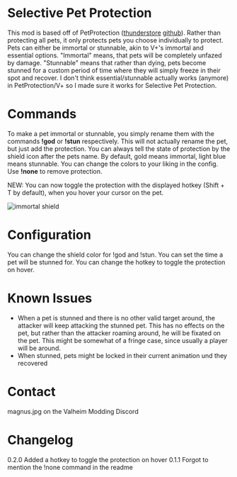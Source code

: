 ﻿# Selective Pet Protection

This mod is based off of PetProtection ([thunderstore](https://thunderstore.io/c/valheim/p/zebediah49/Pet_Protection/) [github](https://github.com/zebediah49/PetProtection)). 
Rather than protecting all pets, it only protects pets you choose individually to protect. Pets can either be immortal or stunnable, akin to V+'s immortal and essential options. "Immortal" means, that pets will be completely unfazed by damage. "Stunnable" means that rather than dying, pets become stunned for a custom period of time where they will simply freeze in their spot and recover.
I don't think essential/stunnable actually works (anymore) in PetProtection/V+ so I made sure it works for Selective Pet Protection.

# Commands
To make a pet immortal or stunnable, you simply rename them with the commands **!god** or **!stun** respectively. This will not actually rename the pet, but just add the protection. You can always tell the state of protection by the shield icon after the pets name. By default, gold means immortal, light blue means stunnable. You can change the colors to your liking in the config. Use **!none** to remove protection.

NEW: You can now toggle the protection with the displayed hotkey (Shift + T by default), when you hover your cursor on the pet. 

![immortal shield](https://i.imgur.com/efYlWi6.jpeg)

# Configuration
You can change the shield color for !god and !stun.
You can set the time a pet will be stunned for.
You can change the hotkey to toggle the protection on hover.

# Known Issues

 - When a pet is stunned and there is no other valid target around, the attacker will keep attacking the stunned pet. This has no effects on the pet, but rather than the attacker roaming around, he will be fixated on the pet. This might be somewhat of a fringe case, since usually a player will be around.
 - When stunned, pets might be locked in their current animation und they recovered

# Contact
magnus.jpg on the Valheim Modding Discord

# Changelog
0.2.0 Added a hotkey to toggle the protection on hover
0.1.1 Forgot to mention the !none command in the readme